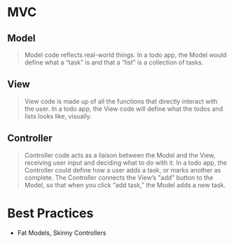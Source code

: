 # MVC

## Model

> Model code reflects real-world things. In a todo app, the Model would define what a “task” is and that a “list” is a collection of tasks.

## View

> View code is made up of all the functions that directly interact with the user. In a todo app, the View code will define what the todos and lists looks like, visually.

## Controller

> Controller code acts as a liaison between the Model and the View, receiving user input and deciding what to do with it. In a todo app, the Controller could define how a user adds a task, or marks another as complete. The Controller connects the View’s "add" button to the Model, so that when you click “add task,” the Model adds a new task.

# Best Practices

- Fat Models, Skinny Controllers
